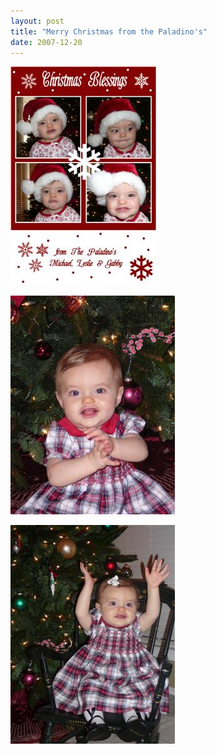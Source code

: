 ```yaml
---
layout: post
title: "Merry Christmas from the Paladino's"
date: 2007-12-20
---
```


<p><img alt="" height="350" src="/assets/images/2007-12-20-ChristmasCard(Custom).jpg" width="233"/></p>
<p><img alt="" height="350" src="/assets/images/2007-12-20-P1010634(Custom).JPG" width="263"/></p>
<img alt="" height="350" src="/assets/images/2007-12-20-P1010657(Custom).JPG" width="263"/>